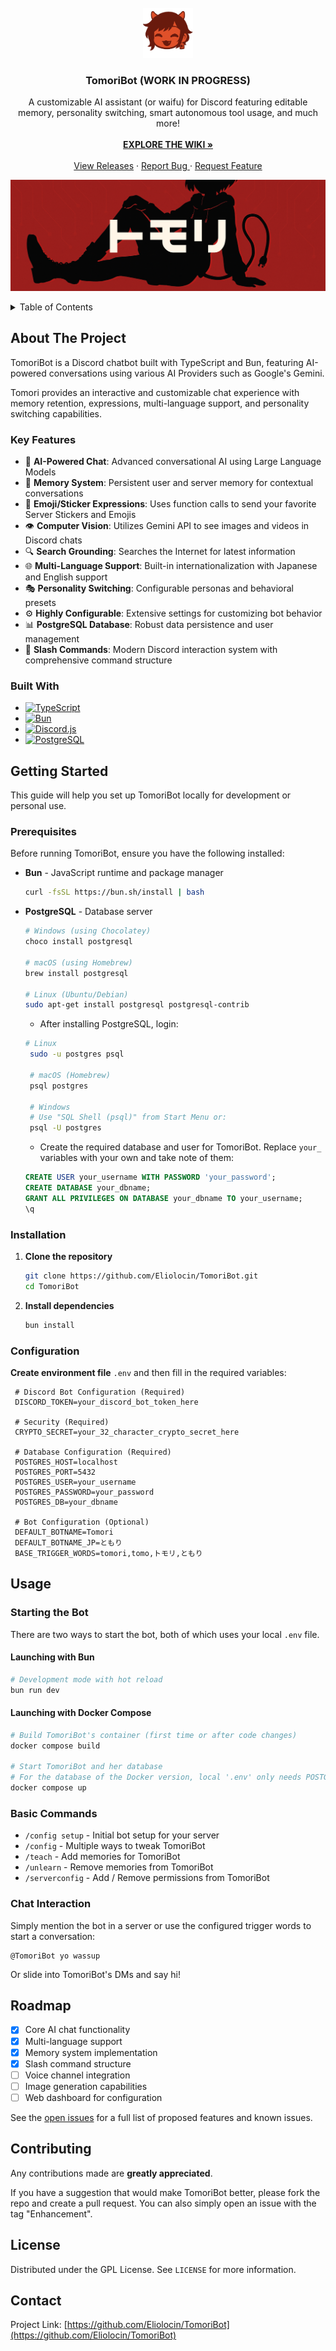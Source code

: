 <!-- PROJECT LOGO -->
<br />
<div align="center">
  <a href="https://github.com/Eliolocin/TomoriBot">
    <img src="img/tomoricon.png" alt="Logo" width="80" height="80">
  </a>

<h3 align="center">TomoriBot (WORK IN PROGRESS)</h3>

  <p align="center">
    A customizable AI assistant (or waifu) for Discord featuring editable memory, personality switching, smart autonomous tool usage, and much more!
      <br />
        <br />
      <a href="https://github.com/Eliolocin/TomoriBot"><strong>EXPLORE THE WIKI »</strong></a>
      <br />
      <br />
      <a href="https://github.com/Eliolocin/TomoriBot/releases">View Releases</a>
      &middot;
      <a href="https://github.com/Eliolocin/TomoriBot/issues/new?labels=bug&template=bug-report---.md">Report Bug </a>
      &middot;
      <a href="https://github.com/Eliolocin/TomoriBot/issues/new?labels=enhancement&template=feature-request---.md"> Request Feature</a>
  </p>
</div>

![TomoriBot Banner](img/tomobanner.png)

<!-- TABLE OF CONTENTS -->
<details>
  <summary>Table of Contents</summary>
  <ol>
    <li>
      <a href="#about-the-project">About The Project</a>
      <ul>
        <li><a href="#built-with">Built With</a></li>
      </ul>
    </li>
    <li>
      <a href="#getting-started">Getting Started</a>
      <ul>
        <li><a href="#prerequisites">Prerequisites</a></li>
        <li><a href="#installation">Installation</a></li>
        <li><a href="#configuration">Configuration</a></li>
      </ul>
    </li>
    <li><a href="#usage">Usage</a></li>
    <li><a href="#roadmap">Roadmap</a></li>
    <li><a href="#contributing">Contributing</a></li>
    <li><a href="#license">License</a></li>
    <li><a href="#contact">Contact</a></li>
  </ol>
</details>

<!-- ABOUT THE PROJECT -->
## About The Project

TomoriBot is a Discord chatbot built with TypeScript and Bun, featuring AI-powered conversations using various AI Providers such as Google's Gemini. 

Tomori provides an interactive and customizable chat experience with memory retention, expressions, multi-language support, and personality switching capabilities.

### Key Features
* 🤖 **AI-Powered Chat**: Advanced conversational AI using Large Language Models
* 🧠 **Memory System**: Persistent user and server memory for contextual conversations
* 🗿 **Emoji/Sticker Expressions**: Uses function calls to send your favorite Server Stickers and Emojis
* 👁️ **Computer Vision**: Utilizes Gemini API to see images and videos in Discord chats
* 🔍 **Search Grounding**: Searches the Internet for latest information
* 🌐 **Multi-Language Support**: Built-in internationalization with Japanese and English support
* 🎭 **Personality Switching**: Configurable personas and behavioral presets
* ⚙️ **Highly Configurable**: Extensive settings for customizing bot behavior
* 📊 **PostgreSQL Database**: Robust data persistence and user management
* 🔧 **Slash Commands**: Modern Discord interaction system with comprehensive command structure

### Built With

* [![TypeScript][TypeScript.js]][TypeScript-url]
* [![Bun][Bun.sh]][Bun-url]
* [![Discord.js][Discord.js]][Discord-url]
* [![PostgreSQL][PostgreSQL.org]][PostgreSQL-url]

<!-- GETTING STARTED -->
## Getting Started

This guide will help you set up TomoriBot locally for development or personal use.

### Prerequisites

Before running TomoriBot, ensure you have the following installed:

* **Bun** - JavaScript runtime and package manager
  ```sh
  curl -fsSL https://bun.sh/install | bash
  ```
* **PostgreSQL** - Database server
  ```sh
  # Windows (using Chocolatey)
  choco install postgresql
  
  # macOS (using Homebrew)
  brew install postgresql
  
  # Linux (Ubuntu/Debian)
  sudo apt-get install postgresql postgresql-contrib
  ```
  - After installing PostgreSQL, login:
  ```sh
  # Linux
   sudo -u postgres psql
   
   # macOS (Homebrew)
   psql postgres
   
   # Windows
   # Use "SQL Shell (psql)" from Start Menu or:
   psql -U postgres
  ```
  - Create the required database and user for TomoriBot. Replace `your_` variables with your own and take note of them:
  ```sql
  CREATE USER your_username WITH PASSWORD 'your_password';
  CREATE DATABASE your_dbname;
  GRANT ALL PRIVILEGES ON DATABASE your_dbname TO your_username;
  \q
  ```

### Installation

1. **Clone the repository**
   ```sh
   git clone https://github.com/Eliolocin/TomoriBot.git
   cd TomoriBot
   ```

2. **Install dependencies**
   ```sh
   bun install
   ```

### Configuration

**Create environment file** `.env` and then fill in the required variables:
   ```
    # Discord Bot Configuration (Required)
    DISCORD_TOKEN=your_discord_bot_token_here

    # Security (Required)
    CRYPTO_SECRET=your_32_character_crypto_secret_here

    # Database Configuration (Required)
    POSTGRES_HOST=localhost
    POSTGRES_PORT=5432
    POSTGRES_USER=your_username
    POSTGRES_PASSWORD=your_password
    POSTGRES_DB=your_dbname

    # Bot Configuration (Optional)
    DEFAULT_BOTNAME=Tomori
    DEFAULT_BOTNAME_JP=ともり
    BASE_TRIGGER_WORDS=tomori,tomo,トモリ,ともり
   ```


<!-- USAGE EXAMPLES -->
## Usage

### Starting the Bot

There are two ways to start the bot, both of which uses your local `.env` file.

#### Launching with Bun
```sh
# Development mode with hot reload
bun run dev
```

#### Launching with Docker Compose
```sh
# Build TomoriBot's container (first time or after code changes)
docker compose build

# Start TomoriBot and her database
# For the database of the Docker version, local '.env' only needs POSTGRES_PASSWORD variable
docker compose up
```

### Basic Commands

- `/config setup` - Initial bot setup for your server
- `/config` - Multiple ways to tweak TomoriBot
- `/teach` - Add memories for TomoriBot
- `/unlearn` - Remove memories from TomoriBot
- `/serverconfig` - Add / Remove permissions from TomoriBot

### Chat Interaction

Simply mention the bot in a server or use the configured trigger words to start a conversation:
```
@TomoriBot yo wassup
```

Or slide into TomoriBot's DMs and say hi!

<!-- ROADMAP -->
## Roadmap

- [x] Core AI chat functionality
- [x] Multi-language support
- [x] Memory system implementation
- [x] Slash command structure
- [ ] Voice channel integration
- [ ] Image generation capabilities
- [ ] Web dashboard for configuration

See the [open issues](https://github.com/Eliolocin/TomoriBot/issues) for a full list of proposed features and known issues.


<!-- CONTRIBUTING -->
## Contributing

Any contributions made  are **greatly appreciated**.

If you have a suggestion that would make TomoriBot better, please fork the repo and create a pull request. You can also simply open an issue with the tag "Enhancement".


<!-- LICENSE -->
## License

Distributed under the GPL License. See `LICENSE` for more information.

<!-- CONTACT -->
## Contact

Project Link: [https://github.com/Eliolocin/TomoriBot](https://github.com/Eliolocin/TomoriBot)


<!-- MARKDOWN LINKS & IMAGES -->
[TypeScript.js]: https://img.shields.io/badge/TypeScript-007ACC?style=for-the-badge&logo=typescript&logoColor=white
[TypeScript-url]: https://www.typescriptlang.org/
[Bun.sh]: https://img.shields.io/badge/Bun-000000?style=for-the-badge&logo=bun&logoColor=white
[Bun-url]: https://bun.sh/
[Discord.js]: https://img.shields.io/badge/Discord.js-5865F2?style=for-the-badge&logo=discord&logoColor=white
[Discord-url]: https://discord.js.org/
[PostgreSQL.org]: https://img.shields.io/badge/PostgreSQL-316192?style=for-the-badge&logo=postgresql&logoColor=white
[PostgreSQL-url]: https://www.postgresql.org/
[Google.ai]: https://img.shields.io/badge/Google%20AI-4285F4?style=for-the-badge&logo=google&logoColor=white
[Google-url]: https://ai.google.dev/
